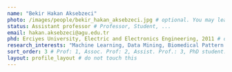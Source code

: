 ```yaml
---
name: "Bekir Hakan Aksebzeci"
photo: /images/people/bekir_hakan_aksebzeci.jpg # optional. You may leave it blank 
status: Assistant professor # Professor, Student, ... 
email: hakan.aksebzeci@agu.edu.tr
phd: Erciyes University, Electric and Electronics Engineering, 2011 # optional. You may leave it blank
research_interests: "Machine Learning, Data Mining, Biomedical Pattern Recognition"
sort_order: 3 # Prof: 1, Assoc. Prof: 2, Assist. Prof.: 3, PhD student: 4, MSc student: 5, Undergrad student: 6
layout: profile_layout # do not touch this
---
```


